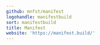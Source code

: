 ```yaml
---
github: mnfst/manifest
logohandle: manifestbuild
sort: manifestbuild
title: Manifest
website: 'https://manifest.build/'
---
```

